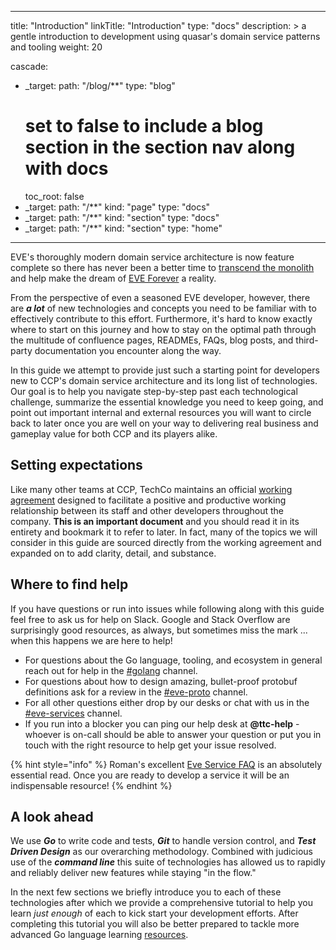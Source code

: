 
---
title: "Introduction"
linkTitle: "Introduction"
type: "docs"
description: >
  a gentle introduction to development using quasar's domain service patterns and tooling
weight: 20

cascade:
- _target:
    path: "/blog/**"
  type: "blog"
  # set to false to include a blog section in the section nav along with docs
  toc_root: false
- _target:
    path: "/**"
    kind: "page"
  type: "docs"
- _target:
    path: "/**"
    kind: "section"
  type: "docs"
- _target:
    path: "/**"
    kind: "section"
  type: "home"
---

EVE's thoroughly modern domain service architecture is now feature complete so there has never been a better time to [transcend the monolith](https://wiki.ccpgames.com/display/\~kristinn/2017/07/04/Life+Outside+of+the+Monolith) and help make the dream of [EVE Forever](https://wiki.ccpgames.com/display/CCP/2020/06/15/CEOBlog2020w24+-+EVE+Forever) a reality.

From the perspective of even a seasoned EVE developer, however, there are _**a lot**_ of new technologies and concepts you need to be familiar with to effectively contribute to this effort. Furthermore, it's hard to know exactly where to start on this journey and how to stay on the optimal path through the multitude of confluence pages, READMEs, FAQs, blog posts, and third-party documentation you encounter along the way.

In this guide we attempt to provide just such a starting point for developers new to CCP's domain service architecture and its long list of technologies. Our goal is to help you navigate step-by-step past each technological challenge, summarize the essential knowledge you need to keep going, and point out important internal and external resources you will want to circle back to later once you are well on your way to delivering real business and gameplay value for both CCP and its players alike.

## Setting expectations

Like many other teams at CCP, TechCo maintains an official [working agreement](https://wiki.ccpgames.com/display/TECHCO/Working+agreement+with+teams+collaborating+with+Team+Tech-Co) designed to facilitate a positive and productive working relationship between its staff and other developers throughout the company. **This is an important document** and you should read it in its entirety and bookmark it to refer to later. In fact, many of the topics we will consider in this guide are sourced directly from the working agreement and expanded on to add clarity, detail, and substance.

## Where to find help

If you have questions or run into issues while following along with this guide feel free to ask us for help on Slack. Google and Stack Overflow are surprisingly good resources, as always, but sometimes miss the mark ... when this happens we are here to help!

* For questions about the Go language, tooling, and ecosystem in general reach out for help in the [#golang](https://ccpgames.slack.com/messages/golang/) channel.
* For questions about how to design amazing, bullet-proof protobuf definitions ask for a review in the [#eve-proto](https://ccpgames.slack.com/messages/eve-proto/) channel.
* For all other questions either drop by our desks or chat with us in the [#eve-services](https://ccpgames.slack.com/messages/eve-services/) channel.
* If you run into a blocker you can ping our help desk at **@ttc-help** - whoever is on-call should be able to answer your question or put you in touch with the right resource to help get your issue resolved.

{% hint style="info" %}
Roman's excellent [Eve Service FAQ](https://wiki.ccpgames.com/pages/viewpage.action?pageId=160078718) is an absolutely essential read. Once you are ready to develop a service it will be an indispensable resource!
{% endhint %}

## A look ahead

We use _**Go**_ to write code and tests, _**Git**_ to handle version control, and _**Test Driven Design**_ as our overarching methodology. Combined with judicious use of the _**command line**_ this suite of technologies has allowed us to rapidly and reliably deliver new features while staying "in the flow."

In the next few sections we briefly introduce you to each of these technologies after which we provide a comprehensive tutorial to help you learn _just enough_ of each to kick start your development efforts. After completing this tutorial you will also be better prepared to tackle more advanced Go language learning [resources](https://www.gopl.io).
